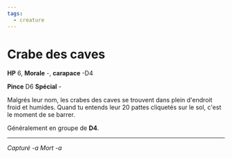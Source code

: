 ```yaml
---
tags:
  - creature
---
```

# Crabe des caves

**HP** 6, **Morale** -, **carapace** -D4

**Pince** D6
**Spécial** -

Malgrés leur nom, les crabes des caves se trouvent dans plein d'endroit froid et humides. Quand tu entends leur 20 pattes cliquetés sur le sol, c'est le moment de se barrer.

Généralement en groupe de **D4**.

---
*Capturé -a*
*Mort -a*